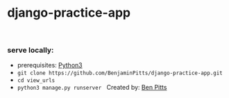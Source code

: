 # django-practice-app
&nbsp;
### serve locally:
- prerequisites: [Python3](https://www.python.org/downloads/)
- `git clone https://github.com/BenjaminPitts/django-practice-app.git`
- `cd view_urls` 
- `python3 manage.py runserver`
&nbsp;
Created by: [Ben Pitts](https://benjaminjackpitts.dev/)
